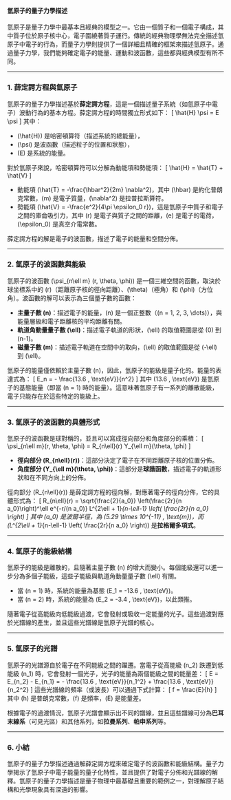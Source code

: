 #### 氫原子的量子力學描述

氫原子是量子力學中最基本且經典的模型之一。它由一個質子和一個電子構成，其中質子位於原子核中心，電子圍繞著質子運行。傳統的經典物理學無法完全描述氫原子中電子的行為，而量子力學則提供了一個詳細且精確的框架來描述氫原子。通過量子力學，我們能夠確定電子的能量、運動和波函數，這些都與經典模型有所不同。

---

### **1. 薛定諤方程與氫原子**

氫原子的量子力學描述基於**薛定諤方程**，這是一個描述量子系統（如氫原子中電子）波動行為的基本方程。薛定諤方程的時間獨立形式如下：
\[
\hat{H} \psi = E \psi
\]
其中：
- \(\hat{H}\) 是哈密頓算符（描述系統的總能量），
- \(\psi\) 是波函數（描述粒子的位置和狀態），
- \(E\) 是系統的能量。

對於氫原子來說，哈密頓算符可以分解為動能項和勢能項：
\[
\hat{H} = \hat{T} + \hat{V}
\]
- 動能項 \(\hat{T} = -\frac{\hbar^2}{2m} \nabla^2\)，其中 \(\hbar\) 是約化普朗克常數，\(m\) 是電子質量，\(\nabla^2\) 是拉普拉斯算符。
- 勢能項 \(\hat{V} = -\frac{e^2}{4\pi \epsilon_0 r}\)，這是氫原子中質子和電子之間的庫侖吸引力，其中 \(r\) 是電子與質子之間的距離，\(e\) 是電子的電荷，\(\epsilon_0\) 是真空介電常數。

薛定諤方程的解是電子的波函數，描述了電子的能量和空間分佈。

---

### **2. 氫原子的波函數與能級**

氫原子的波函數 \(\psi_{n\ell m} (r, \theta, \phi)\) 是一個三維空間的函數，取決於球坐標系中的 \(r\)（距離原子核的徑向距離）、\(\theta\)（極角）和 \(\phi\)（方位角）。波函數的解可以表示為三個量子數的函數：
- **主量子數 \(n\)**：描述電子的能量，\(n\) 是一個正整數（\(n = 1, 2, 3, \dots\)），與能量層級和電子距離核的平均距離有關。
- **軌道角動量量子數 \(\ell\)**：描述電子軌道的形狀，\(\ell\) 的取值範圍是從 \(0\) 到 \(n-1\)。
- **磁量子數 \(m\)**：描述電子軌道在空間中的取向，\(\ell\) 的取值範圍是從 \(-\ell\) 到 \(\ell\)。

氫原子的能量僅依賴於主量子數 \(n\)，因此，氫原子的能級是量子化的。能量的表達式為：
\[
E_n = - \frac{13.6 \, \text{eV}}{n^2}
\]
其中 \(13.6 \, \text{eV}\) 是氫原子的基態能量（即當 \(n = 1\) 時的能量）。這意味著氫原子有一系列的離散能級，電子只能存在於這些特定的能級上。

---

### **3. 氫原子的波函數的具體形式**

氫原子的波函數是球對稱的，並且可以寫成徑向部分和角度部分的乘積：
\[
\psi_{n\ell m}(r, \theta, \phi) = R_{n\ell}(r) Y_{\ell m}(\theta, \phi)
\]
- **徑向部分 \(R_{n\ell}(r)\)**：這部分決定了電子在不同距離原子核的位置分佈。
- **角度部分 \(Y_{\ell m}(\theta, \phi)\)**：這部分是**球諧函數**，描述電子的軌道形狀和在不同方向上的分佈。

徑向部分 \(R_{n\ell}(r)\) 是薛定諤方程的徑向解，對應著電子的徑向分佈，它的具體形式為：
\[
R_{n\ell}(r) = \sqrt{\frac{2}{a_0}} \left(\frac{2r}{n a_0}\right)^\ell e^{-r/(n a_0)} L^{2\ell + 1}_{n-\ell-1} \left( \frac{2r}{n a_0} \right)
\]
其中 \(a_0\) 是波爾半徑，為 \(5.29 \times 10^{-11} \, \text{m}\)，而 \(L^{2\ell + 1}_{n-\ell-1} \left( \frac{2r}{n a_0} \right)\) 是**拉格爾多項式**。

---

### **4. 氫原子的能級結構**

氫原子的能級是離散的，且隨著主量子數 \(n\) 的增大而變小。每個能級還可以進一步分為多個子能級，這些子能級與軌道角動量量子數 \(\ell\) 有關。

- 當 \(n = 1\) 時，系統的能量為基態 \(E_1 = -13.6 \, \text{eV}\)。
- 當 \(n = 2\) 時，系統的能量為 \(E_2 = -3.4 \, \text{eV}\)，以此類推。

隨著電子從高能級向低能級過渡，它會發射或吸收一定能量的光子。這些過渡對應於光譜線的產生，並且這些光譜線是氫原子光譜的核心。

---

### **5. 氫原子的光譜**

氫原子的光譜源自於電子在不同能級之間的躍遷。當電子從高能級 \(n_2\) 跌遷到低能級 \(n_1\) 時，它會發射一個光子，光子的能量為兩個能級之間的能量差：
\[
E = E_{n_2} - E_{n_1} = - \frac{13.6 \, \text{eV}}{n_1^2} + \frac{13.6 \, \text{eV}}{n_2^2}
\]
這些光譜線的頻率（或波長）可以通過下式計算：
\[
f = \frac{E}{h}
\]
其中 \(h\) 是普朗克常數，\(f\) 是頻率，\(E\) 是能量差。

根據電子的過渡情況，氫原子光譜會顯示出不同的譜線，並且這些譜線可分為**巴耳末線系**（可見光區）和其他系列，如**拉曼系列**、**帕申系列**等。

---

### **6. 小結**

氫原子的量子力學描述通過解薛定諤方程來確定電子的波函數和能級結構。量子力學揭示了氫原子中電子能量的量子化特性，並且提供了對電子分佈和光譜線的解釋。氫原子的量子力學描述是量子物理中最基礎且重要的範例之一，對理解原子結構和光學現象具有深遠的影響。